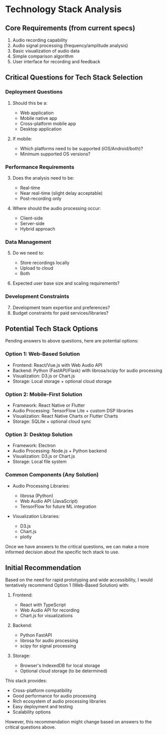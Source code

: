 # Technology Stack Analysis

## Core Requirements (from current specs)
1. Audio recording capability
2. Audio signal processing (frequency/amplitude analysis)
3. Basic visualization of audio data
4. Simple comparison algorithm
5. User interface for recording and feedback

## Critical Questions for Tech Stack Selection

### Deployment Questions
1. Should this be a:
   - Web application
   - Mobile native app
   - Cross-platform mobile app
   - Desktop application
   
2. If mobile:
   - Which platforms need to be supported (iOS/Android/both)?
   - Minimum supported OS versions?

### Performance Requirements
3. Does the analysis need to be:
   - Real-time
   - Near real-time (slight delay acceptable)
   - Post-recording only

4. Where should the audio processing occur:
   - Client-side
   - Server-side
   - Hybrid approach

### Data Management
5. Do we need to:
   - Store recordings locally
   - Upload to cloud
   - Both
   
6. Expected user base size and scaling requirements?

### Development Constraints
7. Development team expertise and preferences?
8. Budget constraints for paid services/libraries?

## Potential Tech Stack Options

Pending answers to above questions, here are potential options:

### Option 1: Web-Based Solution
- Frontend: React/Vue.js with Web Audio API
- Backend: Python (FastAPI/Flask) with librosa/scipy for audio processing
- Visualization: D3.js or Chart.js
- Storage: Local storage + optional cloud storage

### Option 2: Mobile-First Solution
- Framework: React Native or Flutter
- Audio Processing: TensorFlow Lite + custom DSP libraries
- Visualization: React Native Charts or Flutter Charts
- Storage: SQLite + optional cloud sync

### Option 3: Desktop Solution
- Framework: Electron
- Audio Processing: Node.js + Python backend
- Visualization: D3.js or Chart.js
- Storage: Local file system

### Common Components (Any Solution)
- Audio Processing Libraries:
  - librosa (Python)
  - Web Audio API (JavaScript)
  - TensorFlow for future ML integration
  
- Visualization Libraries:
  - D3.js
  - Chart.js
  - plotly

Once we have answers to the critical questions, we can make a more informed decision about the specific tech stack to use.

## Initial Recommendation

Based on the need for rapid prototyping and wide accessibility, I would tentatively recommend Option 1 (Web-Based Solution) with:

1. Frontend:
   - React with TypeScript
   - Web Audio API for recording
   - Chart.js for visualizations

2. Backend:
   - Python FastAPI
   - librosa for audio processing
   - scipy for signal processing

3. Storage:
   - Browser's IndexedDB for local storage
   - Optional cloud storage (to be determined)

This stack provides:
- Cross-platform compatibility
- Good performance for audio processing
- Rich ecosystem of audio processing libraries
- Easy deployment and testing
- Scalability options

However, this recommendation might change based on answers to the critical questions above. 